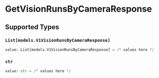 # GetVisionRunsByCameraResponse


## Supported Types

### `List[models.V1VisionRunsByCameraResponse]`

```python
value: List[models.V1VisionRunsByCameraResponse] = /* values here */
```

### `str`

```python
value: str = /* values here */
```

